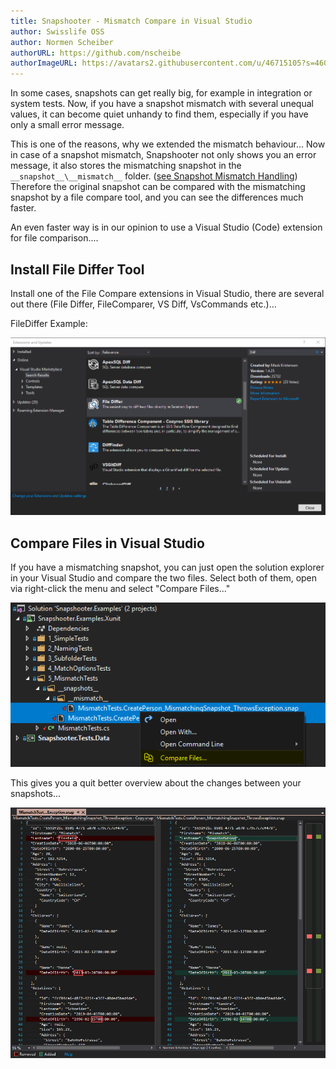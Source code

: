 ```yaml
---
title: Snapshooter - Mismatch Compare in Visual Studio
author: Swisslife OSS
author: Normen Scheiber
authorURL: https://github.com/nscheibe
authorImageURL: https://avatars2.githubusercontent.com/u/46715105?s=460&v=4
---
```


In some cases, snapshots can get really big, for example in
integration or system tests. Now, if you have a snapshot mismatch with several
unequal values, it can become quiet unhandy to find them, especially if you
have only a small error message.

This is one of the reasons, why we extended the mismatch behaviour...
Now in case of a snapshot mismatch, Snapshooter not only shows you an error message,
it also stores the mismatching snapshot
in the `__snapshot__\__mismatch__` folder.
([see Snapshot Mismatch Handling](https://swisslife-oss.github.io/snapshooter/docs/snapshot-mismatch-handling))  
Therefore the original snapshot can be compared with the mismatching snapshot
by a file compare tool, and you can see the differences much faster.

An even faster way is in our opinion to use a Visual Studio (Code) extension for file
comparison....

<!--truncate-->

## Install File Differ Tool

Install one of the File Compare extensions in Visual Studio, there are several
out there (File Differ, FileComparer, VS Diff, VsCommands etc.)...

FileDiffer Example:

![alt-text](assets/file-differ-install.png)

## Compare Files in Visual Studio

If you have a mismatching snapshot, you can just open the solution explorer
in your Visual Studio and compare the two files. Select both of them, open via
right-click the menu and select "Compare Files..."

![alt-text](assets/compare-files.png)

This gives you a quit better overview about the changes between your snapshots...

![alt-text](assets/file-compare-view.png)
